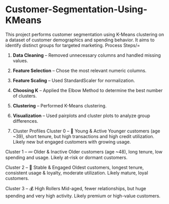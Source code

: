# Customer-Segmentation-Using-KMeans
This project performs customer segmentation using K-Means clustering on a dataset of customer demographics and spending behavior. It aims to identify distinct groups for targeted marketing.
 Process Steps/=
1. **Data Cleaning** – Removed unnecessary columns and handled missing values.
2. **Feature Selection** – Chose the most relevant numeric columns.
3. **Feature Scaling** – Used StandardScaler for normalization.
4. **Choosing K** – Applied the Elbow Method to determine the best number of clusters.
5. **Clustering** – Performed K-Means clustering.
6. **Visualization** – Used pairplots and cluster plots to analyze group differences.

7. Cluster Profiles
Cluster 0 – 🎯 Young & Active
Younger customers (age ~39), short tenure, but high transactions and high credit utilization.
Likely new but engaged customers with growing usage.

Cluster 1 – 💤 Older & Inactive
Older customers (age ~48), long tenure, low spending and usage.
Likely at-risk or dormant customers.

Cluster 2 – 🧱 Stable & Engaged
Oldest customers, longest tenure, consistent usage & loyalty, moderate utilization.
Likely mature, loyal customers.

Cluster 3 – 💰 High Rollers
Mid-aged, fewer relationships, but huge spending and very high activity.
Likely premium or high-value customers.
